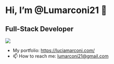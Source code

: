 <div>
<h1> Hi, I’m @Lumarconi21 👋 </h1>
<h2> Full-Stack Developer </h2>
</div>

<img src="https://img.shields.io/badge/Linkedin-blue">   






- My portfolio: https://luciamarconi.com/
- 📫 How to reach me: lumarconi21@gmail.com

<!---
Lumarconi21/Lumarconi21 is a ✨ special ✨ repository because its `README.md` (this file) appears on your GitHub profile.
You can click the Preview link to take a look at your changes.
--->

